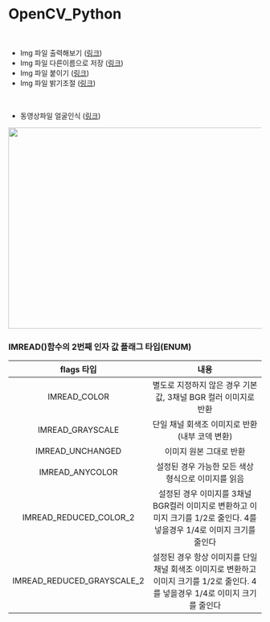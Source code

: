 # OpenCV_Python

<br/>

- Img 파일 출력해보기 ([링크](https://github.com/Eilison98/OpenCV_Python/tree/main/Import_image#img-%ED%8C%8C%EC%9D%BC-%EC%B6%9C%EB%A0%A5%ED%95%B4%EB%B3%B4%EA%B8%B0))
- Img 파일 다른이름으로 저장 ([링크](https://github.com/Eilison98/OpenCV_Python/tree/main/Save_image_as#img-%ED%8C%8C%EC%9D%BC-%EB%8B%A4%EB%A5%B8-%EC%9D%B4%EB%A6%84%EC%9C%BC%EB%A1%9C-%EC%A0%80%EC%9E%A5))
- Img 파일 붙이기 ([링크](https://github.com/Eilison98/OpenCV_Python/tree/main/Paste_image#img-%ED%8C%8C%EC%9D%BC-%EB%B6%99%EC%9D%B4%EA%B8%B0))
- Img 파일 밝기조절 ([링크](https://github.com/Eilison98/OpenCV_Python/tree/main/Adjust_image_brightness#img-%ED%8C%8C%EC%9D%BC-%EB%B0%9D%EA%B8%B0-%EC%A1%B0%EC%A0%88))

<br/>

- 동영상파일 얼굴인식 ([링크](https://github.com/Eilison98/OpenCV_Python/tree/main/Face_Recognition#%EC%98%81%EC%83%81-%ED%83%90%EC%A7%80%EA%B8%B0-%EC%82%AC%EC%A7%84-%ED%83%90%EC%A7%80%EA%B8%B0))
<img src= "https://user-images.githubusercontent.com/93025344/177252325-c2881e95-3b1f-43fd-bd13-ea56377eefde.gif" width="600" height="400"/>

<br/>

### IMREAD()함수의 2번째 인자 값 플래그 타입(ENUM) ###

| flags 타입 | 내용 |
|:---:|:---:|
|IMREAD_COLOR|별도로 지정하지 않은 경우 기본값, 3채널 BGR 컬러 이미지로 반환|
|IMREAD_GRAYSCALE|단일 채널 회색조 이미지로 반환(내부 코덱 변환)|
|IMREAD_UNCHANGED|이미지 원본 그대로 반환|
|IMREAD_ANYCOLOR|설정된 경우 가능한 모든 색상 형식으로 이미지를 읽음|
|IMREAD_REDUCED_COLOR_2|설정된 경우 이미지를 3채널 BGR컬러 이미지로 변환하고 이미지 크기를 1/2로 줄인다. 4를 넣을경우 1/4로 이미지 크기를 줄인다|
|IMREAD_REDUCED_GRAYSCALE_2|설정된 경우 항상 이미지를 단일 채널 회색조 이미지로 변환하고 이미지 크기를 1/2로 줄인다. 4를 넣을경우 1/4로 이미지 크기를 줄인다|

<br/>
